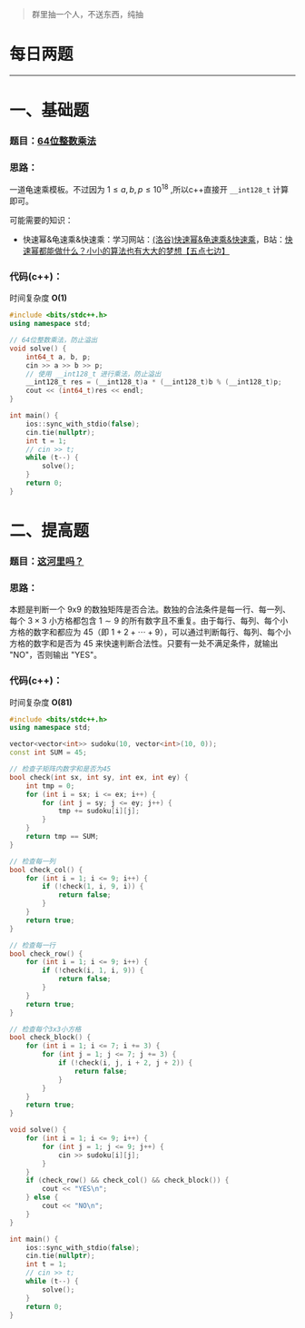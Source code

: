>群里抽一个人，不送东西，纯抽

# 每日两题
---


# 一、基础题
### 题目：[64位整数乘法](https://ac.nowcoder.com/acm/problem/50908)

### 思路：
一道龟速乘模板。不过因为 $1 \leq a,b,p \leq 10^{18}$ ,所以c++直接开 `__int128_t` 计算即可。

可能需要的知识：
- 快速幂&龟速乘&快速乘：学习网站：[(洛谷)快速幂&龟速乘&快速乘](https://www.luogu.com/article/rdvf1eo7)，B站：[快速幂都能做什么？小小的算法也有大大的梦想【五点七边】](https://www.bilibili.com/video/BV16Z4y1M7y1/?spm_id_from=333.337.search-card.all.click&vd_source=933c136d6897dbf20ff125fb1209208f)

### 代码(c++)：
时间复杂度 **O(1)**

```cpp
#include <bits/stdc++.h>
using namespace std;

// 64位整数乘法，防止溢出
void solve() {
    int64_t a, b, p;
    cin >> a >> b >> p;
    // 使用 __int128_t 进行乘法，防止溢出
    __int128_t res = (__int128_t)a * (__int128_t)b % (__int128_t)p;
    cout << (int64_t)res << endl;
}

int main() {
    ios::sync_with_stdio(false);
    cin.tie(nullptr);
    int t = 1;
    // cin >> t;
    while (t--) {
        solve();
    }
    return 0;
}
```

# 二、提高题
### 题目：[这河里吗？](https://ac.nowcoder.com/acm/problem/220705)

### 思路：
本题是判断一个 9x9 的数独矩阵是否合法。数独的合法条件是每一行、每一列、每个 $3\times3$ 小方格都包含 $1\sim9$ 的所有数字且不重复。由于每行、每列、每个小方格的数字和都应为 $45$（即 $1+2+\cdots+9$），可以通过判断每行、每列、每个小方格的数字和是否为 $45$ 来快速判断合法性。只要有一处不满足条件，就输出 "NO"，否则输出 "YES"。

### 代码(c++)：
时间复杂度 **O(81)**

```cpp
#include <bits/stdc++.h>
using namespace std;

vector<vector<int>> sudoku(10, vector<int>(10, 0));
const int SUM = 45;

// 检查子矩阵内数字和是否为45
bool check(int sx, int sy, int ex, int ey) {
    int tmp = 0;
    for (int i = sx; i <= ex; i++) {
        for (int j = sy; j <= ey; j++) {
            tmp += sudoku[i][j];
        }
    }
    return tmp == SUM;
}

// 检查每一列
bool check_col() {
    for (int i = 1; i <= 9; i++) {
        if (!check(1, i, 9, i)) {
            return false;
        }
    }
    return true;
}

// 检查每一行
bool check_row() {
    for (int i = 1; i <= 9; i++) {
        if (!check(i, 1, i, 9)) {
            return false;
        }
    }
    return true;
}

// 检查每个3x3小方格
bool check_block() {
    for (int i = 1; i <= 7; i += 3) {
        for (int j = 1; j <= 7; j += 3) {
            if (!check(i, j, i + 2, j + 2)) {
                return false;
            }
        }
    }
    return true;
}

void solve() {
    for (int i = 1; i <= 9; i++) {
        for (int j = 1; j <= 9; j++) {
            cin >> sudoku[i][j];
        }
    }
    if (check_row() && check_col() && check_block()) {
        cout << "YES\n";
    } else {
        cout << "NO\n";
    }
}

int main() {
    ios::sync_with_stdio(false);
    cin.tie(nullptr);
    int t = 1;
    // cin >> t;
    while (t--) {
        solve();
    }
    return 0;
}
```

